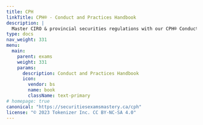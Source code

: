 ```yaml
---
title: CPH
linkTitle: CPH® - Conduct and Practices Handbook
description: |
  Master CIRO & provincial securities regulations with our CPH® Conduct and Practices Handbook Course. Gain a clear understanding of rules, ethics, and practices for a successful investment career.
type: docs
nav_weight: 331
menu:
  main:
    parent: exams
    weight: 331
    params:
      description: Conduct and Practices Handbook
      icon:
        vendor: bs
        name: book
        className: text-primary
# homepage: true
canonical: "https://securitiesexamsmastery.ca/cph"
license: "© 2023 Tokenizer Inc. CC BY-NC-SA 4.0"
---
```


